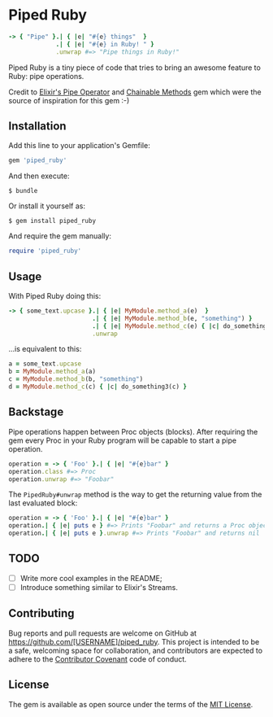 # Piped Ruby

```ruby
-> { "Pipe" }.| { |e| "#{e} things"  }
             .| { |e| "#{e} in Ruby! " }
             .unwrap #=> "Pipe things in Ruby!"
```

Piped Ruby is a tiny piece of code that tries to bring an awesome feature to Ruby: pipe operations.

Credit to [Elixir's Pipe Operator](http://elixir-lang.org/getting-started/enumerables-and-streams.html#the-pipe-operator) and [Chainable Methods](https://github.com/akitaonrails/chainable_methods) gem which were the source of inspiration for this gem :-)

## Installation

Add this line to your application's Gemfile:

```ruby
gem 'piped_ruby'
```

And then execute:

    $ bundle

Or install it yourself as:

    $ gem install piped_ruby

And require the gem manually:

```ruby
require 'piped_ruby'
```

## Usage

With Piped Ruby doing this:

```ruby
-> { some_text.upcase }.| { |e| MyModule.method_a(e)  }
                       .| { |e| MyModule.method_b(e, "something") }
                       .| { |e| MyModule.method_c(e) { |c| do_something3(c) } }
                       .unwrap
```

...is equivalent to this:

```ruby
a = some_text.upcase
b = MyModule.method_a(a)
c = MyModule.method_b(b, "something")
d = MyModule.method_c(c) { |c| do_something3(c) }
```

## Backstage

Pipe operations happen between Proc objects (blocks). After requiring the gem every Proc in your Ruby program will be capable to start a pipe operation.

```ruby
operation = -> { 'Foo' }.| { |e| "#{e}bar" }
operation.class #=> Proc
operation.unwrap #=> "Foobar"
```

The `PipedRuby#unwrap` method is the way to get the returning value from the last evaluated block:

```ruby
operation = -> { 'Foo' }.| { |e| "#{e}bar" }
operation.| { |e| puts e } #=> Prints "Foobar" and returns a Proc object
operation.| { |e| puts e }.unwrap #=> Prints "Foobar" and returns nil
```

## TODO

- [ ] Write more cool examples in the README;
- [ ] Introduce something similar to Elixir's Streams.

## Contributing

Bug reports and pull requests are welcome on GitHub at https://github.com/[USERNAME]/piped_ruby. This project is intended to be a safe, welcoming space for collaboration, and contributors are expected to adhere to the [Contributor Covenant](http://contributor-covenant.org) code of conduct.


## License

The gem is available as open source under the terms of the [MIT License](http://opensource.org/licenses/MIT).

